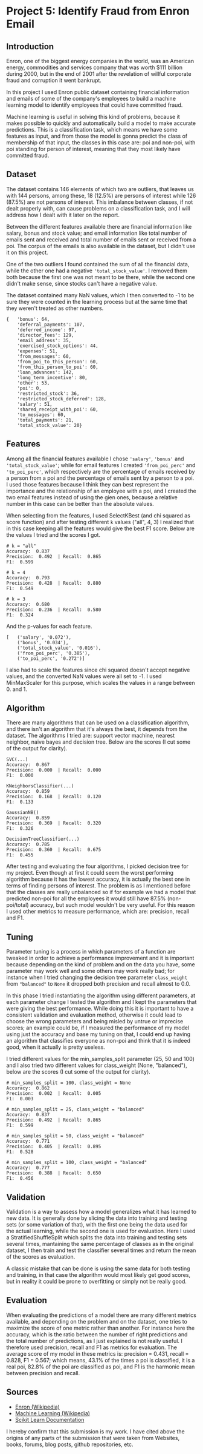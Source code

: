 # Project 5: Identify Fraud from Enron Email


## Introduction
Enron, one of the biggest energy companies in the world, was an American energy,
commodities and services company that was worth $111 billion during 2000, but
in the end of 2001 after the revelation of willful corporate fraud and
corruption it went bankrupt.

In this project I used Enron public dataset containing financial information
and emails of some of the company's employees to build a machine learning model
to identify employees that could have committed fraud.

Machine learning is useful in solving this kind of problems, because it makes
possible to quickly and automatically build a model to make accurate
predictions. This is a classification task, which means we have
some features as input, and from those the model is gonna predict the class
of membership of that input, the classes in this case are: poi and non-poi,
with poi standing for person of interest, meaning that they most likely have
committed fraud.


## Dataset
The dataset contains 146 elements of which two are outliers, that leaves us
with 144 persons, among these, 18 (12.5%) are persons of interest while 126
(87.5%) are not persons of interest. This imbalance between classes, if not
dealt properly with, can cause problems on a classification task, and I will
address how I dealt with it later on the report.

Between the different features available there are financial information like
salary, bonus and stock value; and email information like total number of
emails sent and received and total number of emails sent or received from a
poi. The corpus of the emails is also available in the dataset, but I didn't
use it on this project.

One of the two outliers I found contained the sum of all the financial data,
while the other one had a negative `'total_stock_value'`. I removed them both
because the first one was not meant to be there, while the second one didn't
make sense, since stocks can't have a negative value.

The dataset contained many NaN values, which I then converted to -1 to be sure
they were counted in the learning process but at the same time that they
weren't treated as other numbers.
```
{   'bonus': 64,
    'deferral_payments': 107,
    'deferred_income': 97,
    'director_fees': 129,
    'email_address': 35,
    'exercised_stock_options': 44,
    'expenses': 51,
    'from_messages': 60,
    'from_poi_to_this_person': 60,
    'from_this_person_to_poi': 60,
    'loan_advances': 142,
    'long_term_incentive': 80,
    'other': 53,
    'poi': 0,
    'restricted_stock': 36,
    'restricted_stock_deferred': 128,
    'salary': 51,
    'shared_receipt_with_poi': 60,
    'to_messages': 60,
    'total_payments': 21,
    'total_stock_value': 20}
```

## Features
Among all the financial features available I chose `'salary'`, `'bonus'` and
`'total_stock_value'`; while for email features I created `'from_poi_perc'`
and `'to_poi_perc'`, which respectively are the percentage of emails received
by a person from a poi and the percentage of emails sent by a person to a poi.
I used those features because I think they can best represent the importance
and the relationship of an employee with a poi, and I created the two email
features instead of using the gien ones, because a relative number in this
case can be better than the absolute values.


When selecting from the features, I used SelectKBest (and chi squared as score
function) and after testing different `k` values ("all", 4, 3) I realized that
in this case keeping all the features would give the best F1 score.
Below are the values I tried and the scores I got.
```
# k = "all"
Accuracy:  0.837
Precision:  0.492  | Recall:  0.865
F1:  0.599

# k = 4
Accuracy:  0.793
Precision:  0.428  | Recall:  0.880
F1:  0.549

# k = 3
Accuracy:  0.680
Precision:  0.236  | Recall:  0.580
F1:  0.324
```
And the p-values for each feature.
```
[   ('salary', '0.072'),
    ('bonus', '0.034'),
    ('total_stock_value', '0.016'),
    ('from_poi_perc', '0.385'),
    ('to_poi_perc', '0.272')]
```

I also had to scale the features since chi squared doesn't accept negative
values, and the converted NaN values were all set to -1. I used MinMaxScaler
for this purpose, which scales the values in a range between 0. and 1.


## Algorithm
There are many algorithms that can be used on a classification algorithm, and
there isn't an algorithm that it's always the best, it depends from the
dataset. The algorithms I tried are: support vector machine, nearest neighbor,
naive bayes and decision tree.
Below are the scores (I cut some of the output for clarity).
```
SVC(...)
Accuracy:  0.867
Precision:  0.000  | Recall:  0.000
F1:  0.000

KNeighborsClassifier(...)
Accuracy:  0.859
Precision:  0.168  | Recall:  0.120
F1:  0.133

GaussianNB()
Accuracy:  0.859
Precision:  0.369  | Recall:  0.320
F1:  0.326

DecisionTreeClassifier(...)
Accuracy:  0.785
Precision:  0.360  | Recall:  0.675
F1:  0.455
```
After testing and evaluating the four algorithms, I picked decision tree for
my project. Even though at first it could seem the worst performing algorithm
because it has the lowest accuracy, it is actually the best one in terms of
finding persons of interest. The problem is as I mentioned before that the
classes are really unbalanced so if for example we had a model that predicted
non-poi for all the employees it would still have 87.5% (non-poi/total)
accuracy, but such model wouldn't be very useful. For this reason I used other
metrics to measure performance, which are: precision, recall and F1.


## Tuning
Parameter tuning is a process in which parameters of a
function are tweaked in order to achieve a performance improvement and it
is important because depending on the kind of problem and on the data you
have, some parameter may work well and some others may work really bad; for
instance when I tried changing the decision tree parameter `class_weight` from
`"balanced"` to `None` it dropped both precision and recall almost to 0.0.

In this phase I tried instantiating the algorithm using
different parameters, at each parameter change I tested the algorithm and I
kept the parameters that were giving the best performance.
While doing this it is important to have a consistent validation and evaluation
method, otherwise it could lead to choose the wrong parameters and being
misled by untrue or imprecise scores; an example could be, if I measured
the performance of my model using just the accuracy and base my tuning on that,
I could end up having an algorithm that classifies everyone as non-poi and
think that it is indeed good, when it actually is pretty useless.

I tried different values for the min_samples_split parameter (25, 50 and 100)
and I also tried two different values for class_weight (None, "balanced"),
below are the scores (I cut some of the output for clarity).
```
# min_samples_split = 100, class_weight = None
Accuracy:  0.862
Precision:  0.002  | Recall:  0.005
F1:  0.003

# min_samples_split = 25, class_weight = "balanced"
Accuracy:  0.837
Precision:  0.492  | Recall:  0.865
F1:  0.599

# min_samples_split = 50, class_weight = "balanced"
Accuracy:  0.771
Precision:  0.405  | Recall:  0.895
F1:  0.528

# min_samples_split = 100, class_weight = "balanced"
Accuracy:  0.777
Precision:  0.388  | Recall:  0.650
F1:  0.456
```

## Validation
Validation is a way to assess how a model generalizes what it has learned to
new data. It is generally done by slicing the data into training and testing
sets (or some variation of that), with the first one being the data used for
the actual learning, while the second one is used for evaluation.
Here I used a StratifiedShuffleSplit which splits the data into training and
testing sets several times, mantaining the same percentage of classes as in the
original dataset, I then train and test the classifier several times and
return the mean of the scores as evaluation.

A classic mistake that can be done is using the same data for both testing and
training, in that case the algorithm would most likely get good scores, but
in reality it could be prone to overfitting or simply not be really good.


## Evaluation
When evaluating the predictions of a model there are many different metrics
available, and depending on the problem and on the dataset, one tries to
maximize the score of one metric rather than another. For instance here the
accuracy, which is the ratio between the number of right predictions and the
total number of predictions, as I just explained is not really useful. I
therefore used precision, recall and F1 as metrics for evaluation. The average
score of my model in these metrics is: precision = 0.431, recall = 0.828,
F1 = 0.567; which means, 43.1% of the times a poi is classified, it is a real
poi, 82.8% of the poi are classified as poi, and F1 is the harmonic mean
between precision and recall.


## Sources
- [Enron (Wikipedia)](https://en.wikipedia.org/wiki/Enron)
- [Machine Learning (Wikipedia)](https://en.wikipedia.org/wiki/Machine_learning)
- [Scikit Learn Documentation](http://scikit-learn.org/)

I hereby confirm that this submission is my work. I have cited above the origins of any parts of the submission that were taken from Websites, books, forums, blog posts, github repositories, etc.